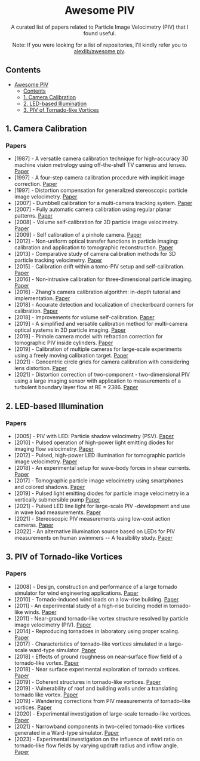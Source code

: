 <div align="center">

# Awesome PIV

A curated list of papers related to Particle Image Velocimetry (PIV) that I found useful. 

Note: If you were looking for a list of repositories, I'll kindly refer you to [alexlib/awesome piv](https://github.com/alexlib/awesome_piv).

</div>

## Contents

- [Awesome PIV](#awesome-piv)
  - [Contents](#contents)
  - [1. Camera Calibration](#1-camera-calibration)
  - [2. LED-based Illumination](#2-led-based-illumination)
  - [3. PIV of Tornado-like Vortices](#3-piv-of-tornado-like-vortices)

## 1. Camera Calibration
### Papers
 - [1987] - A versatile camera calibration technique for high-accuracy 3D machine vision metrology using off-the-shelf TV cameras and lenses. [Paper](https://ieeexplore.ieee.org/document/1087109)
 - [1997] - A four-step camera calibration procedure with implicit image correction. [Paper](https://ieeexplore.ieee.org/document/609468)
 - [1997] - Distortion compensation for generalized stereoscopic particle image velocimetry. [Paper](https://iopscience.iop.org/article/10.1088/0957-0233/8/12/008)
 - [2007] - Dumbbell calibration for a multi-camera tracking system. [Paper](https://ieeexplore.ieee.org/document/4233055/)
 - [2007] - Fully automatic camera calibration using regular planar patterns. [Paper](https://www.semanticscholar.org/paper/FULLY-AUTOMATIC-CAMERA-CALIBRATION-USING-REGULAR-Douskos-Kalisperakis/e33e7d72e7e68b78186d2b3c12cb6fb73ca01d8d)
 - [2008] - Volume self-calibration for 3D particle image velocimetry. [Paper](https://rdcu.be/dGq5X)
 - [2009] - Self calibration of a pinhole camera. [Paper](https://www.researchgate.net/publication/237279472_Self_Calibration_of_a_Pinhole_Camera)
 - [2012] - Non-uniform optical transfer functions in particle imaging: calibration and application to tomographic reconstruction. [Paper](https://iopscience.iop.org/article/10.1088/0957-0233/24/2/024009)
 - [2013] - Comparative study of camera calibration methods for 3D particle tracking velocimetry. [Paper](https://www.researchgate.net/publication/261185720_Comparative_Study_of_Camera_Calibration_Methods_for_3D_Particle_Tracking_Velocimetry)
 - [2015] - Calibration drift within a tomo-PIV setup and self-calibration. [Paper](https://www.researchgate.net/publication/282002752_Calibration_drift_within_a_Tomo-PIV_setup_and_Self-Calibration)
 - [2016] - Non‑intrusive calibration for three‑dimensional particle imaging. [Paper](https://rdcu.be/dGq8o)
 - [2016] - Zhang's camera calibration algorithm: in-depth tutorial and implementation. [Paper](https://www.researchgate.net/publication/303233579_Zhang's_Camera_Calibration_Algorithm_In-Depth_Tutorial_and_Implementation)
 - [2018] - Accurate detection and localization of checkerboard corners for calibration. [Paper](https://www.semanticscholar.org/paper/Accurate-Detection-and-Localization-of-Checkerboard-Duda-Frese/77b3c50b259974d6a33247755f2913bb7bd7aad1)
 - [2018] - Improvements for volume self-calibration. [Paper](https://iopscience.iop.org/article/10.1088/1361-6501/aacd45)
 - [2019] - A simplified and versatile calibration method for multi-camera optical systems in 3D particle imaging. [Paper](https://www.semanticscholar.org/paper/A-simplified-and-versatile-calibration-method-for-Machicoane-Aliseda/5b98822f522fc2bbe031f0e745edfe7ec0619678)
 - [2019] - Pinhole camera model with refraction correction for tomographic PIV inside cylinders. [Paper](https://athene-forschung.unibw.de/doc/128873/128873.pdf)
 - [2019] - Calibration of multiple cameras for large-scale experiments using a freely moving calibration target. [Paper](https://rdcu.be/dGq90)
 - [2021] - Concentric circle grids for camera calibration with considering lens distortion. [Paper](https://www.semanticscholar.org/paper/Concentric-circle-grids-for-camera-calibration-with-Bu-Huo/47cf1fa16ec73bdd0a6adeff6b5cf0718842fd23)
 - [2021] - Distortion correction of two-component - two-dimensional PIV using a large imaging sensor with application to measurements of a turbulent boundary layer flow at RE = 2386. [Paper](https://rdcu.be/dGraX)

## 2. LED-based Illumination
### Papers
 - [2005] - PIV with LED: Particle shadow velocimetry (PSV). [Paper](https://www.semanticscholar.org/paper/PIV-with-LED%3A-Particle-Shadow-Velocimetry-(PSV)-Estevadeordal-Goss/06690d8cbee9129106b7216e3b3cee9f45fa1f62)
 - [2010] - Pulsed operation of high-power light emitting diodes for imaging flow velocimetry. [Paper](https://www.semanticscholar.org/paper/Pulsed-Operation-of-High-Power-Light-Emitting-for-Willert-Moessner/80d5b1209e45c7bc31663898c6e90d46955db832)
 - [2012] - Pulsed, high-power LED illumination for tomographic particle image velocimetry. [Paper](https://rdcu.be/dGrbx)
 - [2018] - An experimental setup for wave-body forces in shear currents. [Paper](https://www.semanticscholar.org/paper/An-experimental-setup-for-wave-body-forces-in-shear-Smeltzer-%C3%86s%C3%B8y/3adadec3c2d7deeffa1f49e449c4ac39d68759ab)
 - [2017] - Tomographic particle image velocimetry using smartphones and colored shadows. [Paper](https://www.nature.com/articles/s41598-017-03722-9)
 - [2019] - Pulsed light emitting diodes for particle image velocimetry in a vertically submersible pump [Paper](https://www.semanticscholar.org/paper/PULSED-LIGHT-EMITTING-DIODES-FOR-PARTICLE-IMAGE-IN-B.-F.I.H./0ff6d4ae8c0d1265103a3524bb5fc0ef4fb58fd7)
 - [2021] - Pulsed LED line light for large-scale PIV -development and use in wave load measurements. [Paper](https://iopscience.iop.org/article/10.1088/1361-6501/ac17ce/pdf)
 - [2021] - Stereoscopic PIV measurements using low-cost action cameras. [Paper](https://rdcu.be/dGrc1)
 - [2022] - An alternative illumination source based on LEDs for PIV measurements on human swimmers -- A feasibility study. [Paper](https://www.semanticscholar.org/paper/An-alternative-illumination-source-based-on-LEDs-on-Hochstein-Jakupov/30c18ac531c39aaf0d1278b000254aec6d5e0c82)

## 3. PIV of Tornado-like Vortices
### Papers
 - [2008] - Design, construction and performance of a large tornado simulator for wind engineering applications. [Paper](https://www.semanticscholar.org/paper/Design%2C-construction-and-performance-of-a-large-for-Haan-Sarkar/eabda2036cbb36d5836455cfebb3a30756df664a)
 - [2010] - Tornado-induced wind loads on a low-rise building. [Paper](https://www.semanticscholar.org/paper/Tornado-induced-wind-loads-on-a-low-rise-building-Haan-Balaramudu/63b5e5124ed8eafd06dee4221ba49f6f3465a534)
 - [2011] - An experimental study of a high-rise building model in tornado-like winds. [Paper](https://www.semanticscholar.org/paper/An-experimental-study-of-a-high-rise-building-model-Yang-Sarkar/e46c5eaca98d10e3a70c4bc79b1d5b4e2f9d4e6f)
 - [2011] - Near-ground tornado-like vortex structure resolved by particle image velocimetry (PIV). [Paper](https://rdcu.be/dH30M)
 - [2014] - Reproducing tornadoes in laboratory using proper scaling. [Paper](https://www.semanticscholar.org/paper/Reproducing-tornadoes-in-laboratory-using-proper-Refan-Hangan/e989b3423d7f7e583f953e3c5009b8f8ce39ca3c)
 - [2017] - Characteristics of tornado-like vortices simulated in a large-scale ward-type simulator. [Paper](https://rdcu.be/dH31S)
 - [2018] - Effects of ground roughness on near-surface flow field of a tornado-like vortex. [Paper](https://rdcu.be/dH3ZV)
 - [2018] - Near surface experimental exploration of tornado vortices. [Paper](https://www.semanticscholar.org/paper/Near-surface-experimental-exploration-of-tornado-Refan-Hangan/d939df8de4dc9993074c83c4d05e8bf7e13c2064)
 - [2019] - Coherent structures in tornado-like vortices. [Paper](https://www.semanticscholar.org/paper/Coherent-structures-in-tornado-like-vortices-Karami-Hangan/1fc9bebe7ff4cdcaa5a211532284ed719f80878d)
 - [2019] - Vulnerability of roof and building walls under a translating tornado like vortex. [Paper](https://www.semanticscholar.org/paper/Vulnerability-of-Roof-and-Building-Walls-Under-a-Sabareesh-Matsui/5e8d27e8d501851d3f3ae5cb7269b45be0cb4ec3)
 - [2019] - Wandering corrections from PIV measurements of tornado-like vortices. [Paper](https://www.semanticscholar.org/paper/Wandering-corrections-from-PIV-measurements-of-Ashton-Refan/d455942be566d1f3991fe226dec784590fa0484c)
 - [2020] - Experimental investigation of large-scale tornado-like vortices. [Paper](https://www.semanticscholar.org/paper/Experimental-investigation-of-large-scale-vortices-Ashrafi-Romanic/c32efc4750c21b3d008c75fb9c6bcdd2ac623605)
 - [2021] - Narrowband components in two-celled tornado-like vortices generated in a Ward-type simulator. [Paper](https://www.semanticscholar.org/paper/Narrowband-components-in-two-celled-tornado-like-in-Zuo-Tang/fedf17ce2a7a8341d157d4bd63501ad76b1bbee1)
 - [2023] - Experimental investigation on the influence of swirl ratio on tornado-like flow fields by varying updraft radius and inflow angle. [Paper](https://www.semanticscholar.org/paper/Experimental-Investigation-on-the-Influence-of-on-Lv-Zhang/5e1fd685d10a240a80bdd54e5fac09f999db3991)
